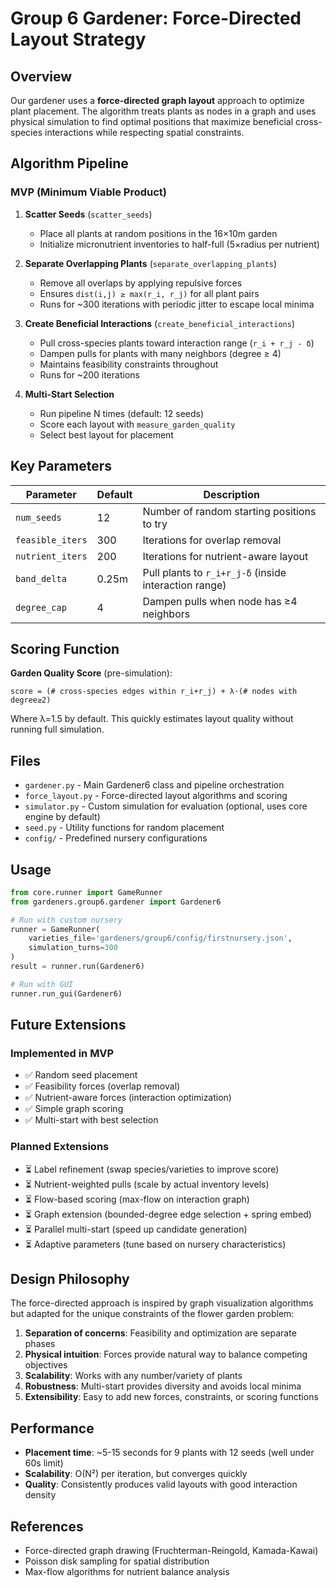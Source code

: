 # Group 6 Gardener: Force-Directed Layout Strategy

## Overview

Our gardener uses a **force-directed graph layout** approach to optimize plant placement. The algorithm treats plants as nodes in a graph and uses physical simulation to find optimal positions that maximize beneficial cross-species interactions while respecting spatial constraints.

## Algorithm Pipeline

### MVP (Minimum Viable Product)

1. **Scatter Seeds** (`scatter_seeds`)
   - Place all plants at random positions in the 16×10m garden
   - Initialize micronutrient inventories to half-full (5×radius per nutrient)

2. **Separate Overlapping Plants** (`separate_overlapping_plants`)
   - Remove all overlaps by applying repulsive forces
   - Ensures `dist(i,j) ≥ max(r_i, r_j)` for all plant pairs
   - Runs for ~300 iterations with periodic jitter to escape local minima

3. **Create Beneficial Interactions** (`create_beneficial_interactions`)
   - Pull cross-species plants toward interaction range (`r_i + r_j - δ`)
   - Dampen pulls for plants with many neighbors (degree ≥ 4)
   - Maintains feasibility constraints throughout
   - Runs for ~200 iterations

4. **Multi-Start Selection**
   - Run pipeline N times (default: 12 seeds)
   - Score each layout with `measure_garden_quality`
   - Select best layout for placement

## Key Parameters

| Parameter | Default | Description |
|-----------|---------|-------------|
| `num_seeds` | 12 | Number of random starting positions to try |
| `feasible_iters` | 300 | Iterations for overlap removal |
| `nutrient_iters` | 200 | Iterations for nutrient-aware layout |
| `band_delta` | 0.25m | Pull plants to `r_i+r_j-δ` (inside interaction range) |
| `degree_cap` | 4 | Dampen pulls when node has ≥4 neighbors |

## Scoring Function

**Garden Quality Score** (pre-simulation):
```
score = (# cross-species edges within r_i+r_j) + λ·(# nodes with degree≥2)
```

Where λ=1.5 by default. This quickly estimates layout quality without running full simulation.

## Files

- `gardener.py` - Main Gardener6 class and pipeline orchestration
- `force_layout.py` - Force-directed layout algorithms and scoring
- `simulator.py` - Custom simulation for evaluation (optional, uses core engine by default)
- `seed.py` - Utility functions for random placement
- `config/` - Predefined nursery configurations

## Usage

```python
from core.runner import GameRunner
from gardeners.group6.gardener import Gardener6

# Run with custom nursery
runner = GameRunner(
    varieties_file='gardeners/group6/config/firstnursery.json',
    simulation_turns=300
)
result = runner.run(Gardener6)

# Run with GUI
runner.run_gui(Gardener6)
```

## Future Extensions

### Implemented in MVP
- ✅ Random seed placement
- ✅ Feasibility forces (overlap removal)
- ✅ Nutrient-aware forces (interaction optimization)
- ✅ Simple graph scoring
- ✅ Multi-start with best selection

### Planned Extensions
- ⏳ Label refinement (swap species/varieties to improve score)
- ⏳ Nutrient-weighted pulls (scale by actual inventory levels)
- ⏳ Flow-based scoring (max-flow on interaction graph)
- ⏳ Graph extension (bounded-degree edge selection + spring embed)
- ⏳ Parallel multi-start (speed up candidate generation)
- ⏳ Adaptive parameters (tune based on nursery characteristics)

## Design Philosophy

The force-directed approach is inspired by graph visualization algorithms but adapted for the unique constraints of the flower garden problem:

1. **Separation of concerns**: Feasibility and optimization are separate phases
2. **Physical intuition**: Forces provide natural way to balance competing objectives
3. **Scalability**: Works with any number/variety of plants
4. **Robustness**: Multi-start provides diversity and avoids local minima
5. **Extensibility**: Easy to add new forces, constraints, or scoring functions

## Performance

- **Placement time**: ~5-15 seconds for 9 plants with 12 seeds (well under 60s limit)
- **Scalability**: O(N²) per iteration, but converges quickly
- **Quality**: Consistently produces valid layouts with good interaction density

## References

- Force-directed graph drawing (Fruchterman-Reingold, Kamada-Kawai)
- Poisson disk sampling for spatial distribution
- Max-flow algorithms for nutrient balance analysis

